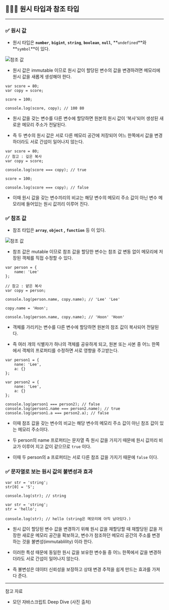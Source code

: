 ## 🧑🏻‍💻 원시 타입과 참조 타입

---

### ✅ 원시 값

- 원시 타입은 **`number`**, **`bigint`**, **`string`**, **`boolean`**, **`null`**, **`undefined`**와 **`symbol`**이 있다.

![참조 값](/img/Javascript/11-1.png)

- 원시 값은 immutable 이므로 원시 값이 할당된 변수의 값을 변경하려면 메모리에 원시 값을 새롭게 생성해야 한다.

```tsx
var score = 80;
var copy = score;

score = 100;

console.log(score, copy); // 100 80
```

- 원시 값을 갖는 변수를 다른 변수에 할당하면 원본의 원시 값이 ‘복사’되어 생성된 새로운 메모리 주소가 전달된다.

- 즉 두 변수의 원시 값은 서로 다른 메모리 공간에 저장되어 어느 한쪽에서 값을 변경하더라도 서로 간섭이 일어나지 않는다.

```tsx
var score = 80;
// 참고 : 깊은 복사
var copy = score;

console.log(score === copy); // true

score = 100;

console.log(score === copy); // false
```

- 이때 원시 값을 갖는 변수끼리의 비교는 해당 변수의 메모리 주소 값이 아닌 변수 메모리에 들어있는 원시 값끼리 이루어 진다.

### ✅ 참조 값

- 참조 타입은 **`array`**, **`object` ,** **`function`** 등 이 있다.

![참조 값](/img/Javascript/11-2.png)

- 참조 값은 mutable 이므로 참조 값을 할당한 변수는 참조 값 변동 없이 메모리에 저장된 객체를 직접 수정할 수 있다.

```tsx
var person = {
	name: 'Lee'
};

// 참고 : 얕은 복사
var copy = person;

console.log(person.name, copy.name); // 'Lee' 'Lee'

copy.name = 'Hoon';

console.log(person.name, copy.name); // 'Hoon' 'Hoon'
```

- 객체를 가리키는 변수를 다른 변수에 할당하면 원본의 참조 값이 복사되어 전달된다.

- 즉 여러 개의 식별자가 하나의 객체를 공유하게 되고, 원본 또는 사본 중 어느 한쪽에서 객체의 프로퍼티를 수정하면 서로 영향을 주고받는다.

```tsx
var person1 = {
	nane: 'Lee',
	a: {}
};

var person2 = {
	nane: 'Lee',
	a: {}
};

console.log(person1 === person2); // false
console.log(person1.name === person2.name); // true
console.log(person1.a === person2.a); // false
```

- 이때 참조 값을 갖는 변수의 비교는 해당 변수의 메모리 주소 값이 아닌 참조 값이 있는 메모리 주소이다.

- 두 person의 name 프로퍼티는 문자열 즉 원시 값을 가지기 때문에 원시 값끼리 비교가 이루어 지고 값이 같으므로 `true` 이다.

- 이때 두 person의 a 프로퍼티는 서로 다른 참조 값을 가지기 때문에 `false` 이다.

### ✅ 문자열로 보는 원시 값의 불변성과 효과

```tsx
var str = 'string';
str[0] = 'S';

console.log(str); // string
```

```tsx
var str = 'string';
str = 'hello';

console.log(str); // hello (string은 메모리에 아직 남아있다.)
```

- 원시 값이 할당된 변수 값을 변경하기 위해 원시 값을 재할당할 때 재할당된 값을 저장한 새로운 메모리 공간을 확보하고, 변수가 참조하던 메모리 공간의 주소를 변경하는 것을 불변성(immutablility) 이라 한다.

- 이러한 특성 때문에 동일한 원시 값을 보유한 변수들 중 어느 한쪽에서 값을 변경하더라도 서로 간섭이 일어나지 않는다.

- 즉 불변성은 데이터 신뢰성을 보장하고 상태 변경 추적을 쉽게 만드는 효과를 가져다 준다.

---
참고 자료
- 모던 자바스크립트 Deep Dive (사진 출처)
